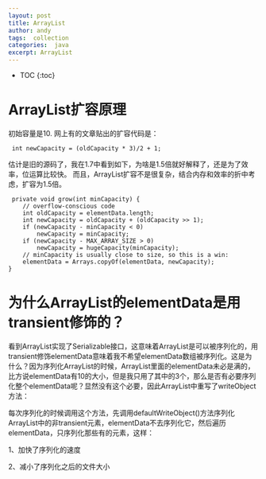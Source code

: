 ```yaml
---
layout: post
title: ArrayList
author: andy
tags:  collection
categories:  java
excerpt: ArrayList
---
```



* TOC
{:toc}

# ArrayList扩容原理
初始容量是10.
网上有的文章贴出的扩容代码是：

     int newCapacity = (oldCapacity * 3)/2 + 1;

估计是旧的源码了，我在1.7中看到如下，为啥是1.5倍就好解释了，还是为了效率，位运算比较快。
而且，ArrayList扩容不是很复杂，结合内存和效率的折中考虑，扩容为1.5倍。

     private void grow(int minCapacity) {
        // overflow-conscious code
        int oldCapacity = elementData.length;
        int newCapacity = oldCapacity + (oldCapacity >> 1);
        if (newCapacity - minCapacity < 0)
            newCapacity = minCapacity;
        if (newCapacity - MAX_ARRAY_SIZE > 0)
            newCapacity = hugeCapacity(minCapacity);
        // minCapacity is usually close to size, so this is a win:
        elementData = Arrays.copyOf(elementData, newCapacity);
    }

# 为什么ArrayList的elementData是用transient修饰的？
看到ArrayList实现了Serializable接口，这意味着ArrayList是可以被序列化的，用transient修饰elementData意味着我不希望elementData数组被序列化。这是为什么？因为序列化ArrayList的时候，ArrayList里面的elementData未必是满的，比方说elementData有10的大小，但是我只用了其中的3个，那么是否有必要序列化整个elementData呢？显然没有这个必要，因此ArrayList中重写了writeObject方法：

每次序列化的时候调用这个方法，先调用defaultWriteObject()方法序列化ArrayList中的非transient元素，elementData不去序列化它，然后遍历elementData，只序列化那些有的元素，这样：


1、加快了序列化的速度


2、减小了序列化之后的文件大小